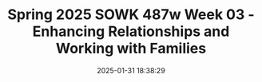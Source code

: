 ---
layout: single_presentation
name: spring-2025-sowk-487w-week-03-enhancing-relationships-and-working-with-families.md
title: "Spring 2025 SOWK 487w Week 03 - Enhancing Relationships and Working with Families"
date:  2025-01-31 18:38:29
presentation_id: BUWAhU
permalink: /BUWAhU/
redirect_from:
  - /presentations/BUWAhU/spring-2025-sowk-487w-week-03-enhancing-relationships-and-working-with-families
slides: 
  - slide_name: deck-BUWAhU-large-0.jpeg
    slide_alt: "A blue presentation slide features text: 'Enhancing Relationships & Working with Families.' Below: 'Spring 2025 SOWK 487W Week 03, Jacob Campbell, Ph.D. LICSW at Heritage University.' Icon of people in a house on the left."
  - slide_name: deck-BUWAhU-large-1.jpeg
    slide_alt: "Slide titled 'Week 03 Agenda' outlines: 'Review family system framework,' 'Discuss family engagement,' 'Practice with starting services,' 'Implementing first/second order strategies.' Course info: 'Spring 2025 SOWK 487w with Jacob Campbell, Ph.D. LICSW at Heritage University.'"
  - slide_name: deck-BUWAhU-large-2.jpeg
    slide_alt: "The image is a presentation slide titled 'Family Systems Framework.' It outlines two situations for group discussion and includes assessment dimensions like homeostasis, boundaries, and family roles. Text at the bottom notes 'Spring 2023 SOWK 487w with Jacob Campbell, Ph.D. LICSW at Heritage University.'"
  - slide_name: deck-BUWAhU-large-3.jpeg
    slide_alt: "The image is a presentation slide titled 'FAMILY ENGAGEMENT.' It lists considerations: joining, cultural perspectives, communication differences, hierarchical considerations, social worker authority, preventing alliances, and minority dynamics. Footer text mentions Spring 2025 SOWK 487w at Heritage University."
  - slide_name: deck-BUWAhU-large-4.jpeg
    slide_alt: "**Slide Description:****Title:** 'The Initial Session'**Content:** A detailed list titled 'Process of Engagement' includes steps like establishing relationships, clarifying expectations, and identifying needs. An adjacent box lists scenarios, such as 'In a client's home' and 'In an emergency room at a hospital.'**Footer:** 'Spring 2025 SOWK 487w with Jacob Campbell, PhD, LICSW at Heritage University' with reference to Hepworth et al., 2022."
  - slide_name: deck-BUWAhU-large-5.jpeg
    slide_alt: "A slide presents two strategy concepts: 'Second Order Strategies' in a pink circle fostering family structure changes, and 'First Order Strategies' in a black square solving existing family problems.Text: - 'Spring 2025 SOWK 487w with Jacob Campbell, Ph.D. LICSW at Heritage University'- '(Hepworth et al., 2022)'"
  - slide_name: deck-BUWAhU-large-6.jpeg
    slide_alt: "A slide features a black square with white text listing 'FIRST ORDER STRATEGIES': Problem-solving approaches, Skills training, Contingency contracting. Context includes 'SECOND ORDER STRATEGIES' label, indicating expansion themes.Spring 2025 SOWK 487w with Jacob Campbell, Ph.D. LICSW at Heritage University (Hepworth et al., 2022)."
  - slide_name: deck-BUWAhU-large-7.jpeg
    slide_alt: "A presentation slide displays a pink circle labeled 'SECOND ORDER STRATEGIES,' listing various strategies like modifying misconceptions, communication, and family dynamics. It contrasts with 'FIRST ORDER STRATEGIES' shown in the corner."
  - slide_name: deck-BUWAhU-large-8.jpeg
    slide_alt: "Text '15 Fair Fighting Rules' beside a cartoon of two expressive figures arguing in a presentation slide. Context includes academic credits: Spring 2025 SOWK 487w with Jacob Campbell, Ph.D., LICSW at Heritage University."
  - slide_name: deck-BUWAhU-large-9.jpeg
    slide_alt: "The image features a presentation slide with the text 'Validating vs. Invalidating Statements,' above three monkey emojis. It's part of a Spring 2025 course titled SOWK 487v at Heritage University."
  - slide_name: deck-BUWAhU-large-10.jpeg
    slide_alt: "An analog alarm clock sits against a red background. Bold white text reads 'TIME OUTS.' Bottom text: “Spring 2025 SOWK 487v with Jacob Campbell, Ph.D. LICSW at Heritage University.”"
  - slide_name: deck-BUWAhU-large-11.jpeg
    slide_alt: "Title: 'Problem Solving Approaches'Main text describes considerations for adapting to families:1. Engage simultaneous with both family members.2. Recognize that sometimes the focus will move to a second-order strategy.3. Take time to understand power and hierarchy.4. Understand the social relationships in the process.Footer: Spring 2025 SOWK 487w with Jacob Campbell, Ph.D. LICSW at Heritage University (Hepworth et al., 2022)."
  - slide_name: deck-BUWAhU-large-12.jpeg
    slide_alt: "A black presentation slide displays white text reading, 'Problem Solving With an Adolescent Mother and her Foster Parent.' Below is a caption: '[Silence]'."
  - slide_name: deck-BUWAhU-large-13.jpeg
    slide_alt: "Slide text reads: 'WHAT DOES YOUR FAMILY LOOK LIKE. WORKING WITH PARTNERS DISCUSS THE FOLLOWING: Identify verbal/nonverbal metacommunication examples; describe an unspoken family rule; list three societal beliefs affecting families. Spring 2025 SOWK 487w at Heritage University.'"
presentation_description_md: >
  In%20week%20three,%20we%20continue%20to%20learn%20about%20working%20with%20families.%20We%20move%20beyond%20assessment%20and%20understanding%20to%20how%20we%20can%20work%20with%20families%20and%20some%20skills%20for%20enhancing%20relationships.%20Students%20will%20read%20chapter%2015%20of%20Hepworth%20et%20al.%20(2022).%20Next,%20we%20will%20dive%20into%20family%20engagement%20and%20first-%20and%20second-order%20strategies%20for%20families.%0A%0AThe%20agenda%20will%20be%20as%20follows:%0A%0A-%20Review%20the%20family%20system%20framework%0A-%20Discuss%20family%20engagement%0A-%20Practice%20with%20starting%20services%0A-%20Implementing%20first/second%20order%20strategies%0A%0A%23%23%20Agenda%0A%0A-%20Review%20the%20family%20system%20framework%0A-%20Discuss%20family%20engagement%0A-%20Practice%20with%20starting%20services%0A-%20Implementing%20first/second%20order%20strategies
downloadable_slides: deck-BUWAhU.pdf
slides_count: 14
header:
  teaser: deck-BUWAhU-thumb-0.jpeg
presentation_video: 
location: "Heritage University"
tags:
  - Heritage University
  - BASW Program
  - SOWK 487w
---